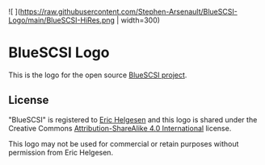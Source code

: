 ![ ](https://raw.githubusercontent.com/Stephen-Arsenault/BlueSCSI-Logo/main/BlueSCSI-HiRes.png | width=300)

# BlueSCSI Logo
This is the logo for the open source [BlueSCSI project](https://github.com/erichelgeson/BlueSCSI). 



## License
"BlueSCSI" is registered to [Eric Helgesen](https://github.com/erichelgeson) and this logo is shared under the Creative Commons [Attribution-ShareAlike 4.0 International](https://creativecommons.org/licenses/by-sa/4.0/) license.

This logo may not be used for commercial or retain purposes without permission from Eric Helgesen.
